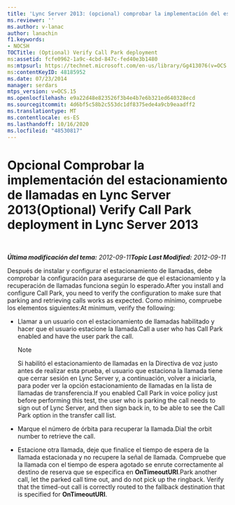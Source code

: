 ```yaml
---
title: 'Lync Server 2013: (opcional) comprobar la implementación del estacionamiento de llamadas'
ms.reviewer: ''
ms.author: v-lanac
author: lanachin
f1.keywords:
- NOCSH
TOCTitle: (Optional) Verify Call Park deployment
ms:assetid: fcfe0962-1a9c-4cbd-847c-fed40e3b1480
ms:mtpsurl: https://technet.microsoft.com/en-us/library/Gg413076(v=OCS.15)
ms:contentKeyID: 48185952
ms.date: 07/23/2014
manager: serdars
mtps_version: v=OCS.15
ms.openlocfilehash: e9a22d48e823526f3b4e4b7e6b321ed640328ecd
ms.sourcegitcommit: 4d6bf5c58b2c553dc1df8375ede4a9cb9eaadff2
ms.translationtype: MT
ms.contentlocale: es-ES
ms.lasthandoff: 10/16/2020
ms.locfileid: "48530817"
---
```

# <a name="optional-verify-call-park-deployment-in-lync-server-2013"></a><span data-ttu-id="74b6b-102">Opcional Comprobar la implementación del estacionamiento de llamadas en Lync Server 2013</span><span class="sxs-lookup"><span data-stu-id="74b6b-102">(Optional) Verify Call Park deployment in Lync Server 2013</span></span>

<div data-xmlns="http://www.w3.org/1999/xhtml">

<div class="topic" data-xmlns="http://www.w3.org/1999/xhtml" data-msxsl="urn:schemas-microsoft-com:xslt" data-cs="https://msdn.microsoft.com/">

<div data-asp="https://msdn2.microsoft.com/asp">



</div>

<div id="mainSection">

<div id="mainBody">

<span> </span>

<span data-ttu-id="74b6b-103">_**Última modificación del tema:** 2012-09-11_</span><span class="sxs-lookup"><span data-stu-id="74b6b-103">_**Topic Last Modified:** 2012-09-11_</span></span>

<span data-ttu-id="74b6b-104">Después de instalar y configurar el estacionamiento de llamadas, debe comprobar la configuración para asegurarse de que el estacionamiento y la recuperación de llamadas funciona según lo esperado.</span><span class="sxs-lookup"><span data-stu-id="74b6b-104">After you install and configure Call Park, you need to verify the configuration to make sure that parking and retrieving calls works as expected.</span></span> <span data-ttu-id="74b6b-105">Como mínimo, compruebe los elementos siguientes:</span><span class="sxs-lookup"><span data-stu-id="74b6b-105">At minimum, verify the following:</span></span>

  - <span data-ttu-id="74b6b-106">Llamar a un usuario con el estacionamiento de llamadas habilitado y hacer que el usuario estacione la llamada.</span><span class="sxs-lookup"><span data-stu-id="74b6b-106">Call a user who has Call Park enabled and have the user park the call.</span></span>
    
    <div>
    

    > [!NOTE]  
    > <span data-ttu-id="74b6b-107">Si habilitó el estacionamiento de llamadas en la Directiva de voz justo antes de realizar esta prueba, el usuario que estaciona la llamada tiene que cerrar sesión en Lync Server y, a continuación, volver a iniciarla, para poder ver la opción estacionamiento de llamadas en la lista de llamadas de transferencia.</span><span class="sxs-lookup"><span data-stu-id="74b6b-107">If you enabled Call Park in voice policy just before performing this test, the user who is parking the call needs to sign out of Lync Server, and then sign back in, to be able to see the Call Park option in the transfer call list.</span></span>

    
    </div>

  - <span data-ttu-id="74b6b-108">Marque el número de órbita para recuperar la llamada.</span><span class="sxs-lookup"><span data-stu-id="74b6b-108">Dial the orbit number to retrieve the call.</span></span>

  - <span data-ttu-id="74b6b-p102">Estacione otra llamada, deje que finalice el tiempo de espera de la llamada estacionada y no recupere la señal de llamada. Compruebe que la llamada con el tiempo de espera agotado se enrute correctamente al destino de reserva que se especifica en **OnTimeoutURI**.</span><span class="sxs-lookup"><span data-stu-id="74b6b-p102">Park another call, let the parked call time out, and do not pick up the ringback. Verify that the timed-out call is correctly routed to the fallback destination that is specified for **OnTimeoutURI**.</span></span>

</div>

<span> </span>

</div>

</div>

</div>

